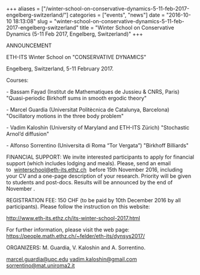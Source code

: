 +++
aliases = ["/winter-school-on-conservative-dynamics-5-11-feb-2017-engelberg-switzerland/"]
categories = ["events", "news"]
date = "2016-10-10 18:13:08"
slug = "winter-school-on-conservative-dynamics-5-11-feb-2017-engelberg-switzerland"
title = "Winter School on Conservative Dynamics (5-11 Feb 2017, Engelberg, Switzerland)"
+++

ANNOUNCEMENT

ETH-ITS Winter School on "CONSERVATIVE DYNAMICS"

Engelberg, Switzerland, <span
class="m_4332527747662984446m_-6308802143511400532gmail-aBn"><span
class="m_4332527747662984446m_-6308802143511400532gmail-aQJ"><span
class="aBn"><span class="aQJ">5-11 February
2017</span></span></span></span>.

Courses:

\- Bassam Fayad (Institut de Mathematiques de Jussieu & CNRS, Paris)
"Quasi-periodic Birkhoff sums in smooth ergodic theory"

\- Marcel Guardia (Universitat Politècnica de Catalunya, Barcelona)
"Oscillatory motions in the three body problem"

\- Vadim Kaloshin (University of Maryland and ETH-ITS Zürich)
"Stochastic Arnol’d diffusion"

\- Alfonso Sorrentino (Universita di Roma “Tor Vergata”) "Birkhoff
Billiards"

FINANCIAL SUPPORT: We invite interested participants to apply for
financial support (which includes lodging and meals). Please, send an
email to  <winterschool@eth-its.ethz.ch>  before <span
class="m_4332527747662984446m_-6308802143511400532gmail-aBn"><span
class="m_4332527747662984446m_-6308802143511400532gmail-aQJ"><span
class="aBn"><span class="aQJ">15th November
2016</span></span></span></span>, including your CV and a one-page
description of your research. Priority will be given to students and
post-docs. Results will be announced by the end of November .

<div>

<div>

REGISTRATION FEE: 150 CHF (to be paid by <span
class="m_4332527747662984446m_-6308802143511400532gmail-aBn"><span
class="m_4332527747662984446m_-6308802143511400532gmail-aQJ"><span
class="aBn"><span class="aQJ">10th December
2016</span></span></span></span> by all participants). Please follow the
instruction on this website:

</div>

</div>

<div>

<http://www.eth-its.ethz.ch/its-winter-school-2017.html>

</div>

For further information, please visit the web page:
<https://people.math.ethz.ch/~felder/eth-its/dynsys2017/>

ORGANIZERS: M. Guardia, V. Kaloshin and A. Sorrentino.

<marcel.guardia@upc.edu> <vadim.kaloshin@gmail.com>
<sorrentino@mat.uniroma2.it>
